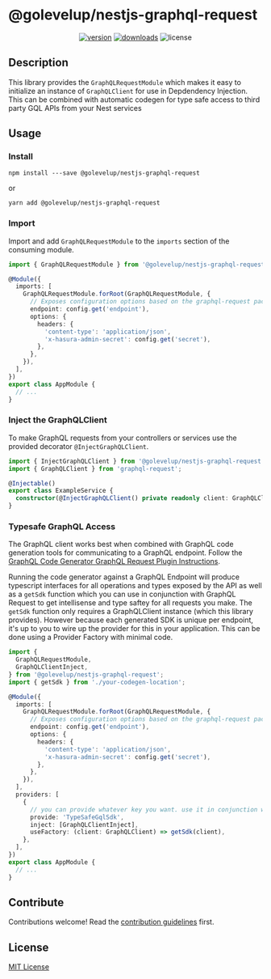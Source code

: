 # @golevelup/nestjs-graphql-request

<p align="center">
<a href="https://www.npmjs.com/package/@golevelup/nestjs-graphql-request"><img src="https://img.shields.io/npm/v/@golevelup/nestjs-graphql-request.svg?style=flat" alt="version" /></a>
<a href="https://www.npmjs.com/package/@golevelup/nestjs-graphql-request"><img alt="downloads" src="https://img.shields.io/npm/dt/@golevelup/nestjs-graphql-request.svg?style=flat"></a>
<img alt="license" src="https://img.shields.io/npm/l/@golevelup/nestjs-graphql-request.svg">
</p>

## Description

This library provides the `GraphQLRequestModule` which makes it easy to initialize an instance of `GraphQLClient` for use in Depdendency Injection. This can be combined with automatic codegen for type safe access to third party GQL APIs from your Nest services

## Usage

### Install

`npm install ---save @golevelup/nestjs-graphql-request`

or

`yarn add @golevelup/nestjs-graphql-request`

### Import

Import and add `GraphQLRequestModule` to the `imports` section of the consuming module.

```typescript
import { GraphQLRequestModule } from '@golevelup/nestjs-graphql-request';

@Module({
  imports: [
    GraphQLRequestModule.forRoot(GraphQLRequestModule, {
      // Exposes configuration options based on the graphql-request package
      endpoint: config.get('endpoint'),
      options: {
        headers: {
          'content-type': 'application/json',
          'x-hasura-admin-secret': config.get('secret'),
        },
      },
    }),
  ],
})
export class AppModule {
  // ...
}
```

### Inject the GraphQLClient

To make GraphQL requests from your controllers or services use the provided decorator `@InjectGraphQLClient`.

```typescript
import { InjectGraphQLClient } from '@golevelup/nestjs-graphql-request';
import { GraphQLClient } from 'graphql-request';

@Injectable()
export class ExampleService {
  constructor(@InjectGraphQLClient() private readonly client: GraphQLClient) {}
}
```

### Typesafe GraphQL Access

The GraphQL client works best when combined with GraphQL code generation tools for communicating to a GraphQL endpoint. Follow the [GraphQL Code Generator GraphQL Request Plugin Instructions](https://graphql-code-generator.com/docs/plugins/typescript-graphql-request).

Running the code generator against a GraphQL Endpoint will produce typescript interfaces for all operations and types exposed by the API as well as a `getSdk` function which you can use in conjunction with GraphQL Request to get intellisense and type saftey for all requests you make. The `getSdk` function only requires a GraphQLClient instance (which this library provides). However because each generated SDK is unique per endpoint, it's up to you to wire up the provider for this in your application. This can be done using a Provider Factory with minimal code.

```typescript
import {
  GraphQLRequestModule,
  GraphQLClientInject,
} from '@golevelup/nestjs-graphql-request';
import { getSdk } from './your-codegen-location';

@Module({
  imports: [
    GraphQLRequestModule.forRoot(GraphQLRequestModule, {
      // Exposes configuration options based on the graphql-request package
      endpoint: config.get('endpoint'),
      options: {
        headers: {
          'content-type': 'application/json',
          'x-hasura-admin-secret': config.get('secret'),
        },
      },
    }),
  ],
  providers: [
    {
      // you can provide whatever key you want. use it in conjunction with @Inject("TypeSafeGqlSdk") to get the SDK instance in your controllers/services
      provide: 'TypeSafeGqlSdk',
      inject: [GraphQLClientInject],
      useFactory: (client: GraphQLClient) => getSdk(client),
    },
  ],
})
export class AppModule {
  // ...
}
```



## Contribute

Contributions welcome! Read the [contribution guidelines](../../CONTRIBUTING.md) first.

## License

[MIT License](../../LICENSE)
